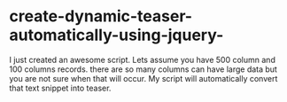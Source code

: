 # create-dynamic-teaser-automatically-using-jquery-
I just created an awesome script. Lets assume you have 500 column and 100 columns records. there are so many columns can have large data but you are not sure when that will occur. My script will automatically convert that text snippet into teaser.   




